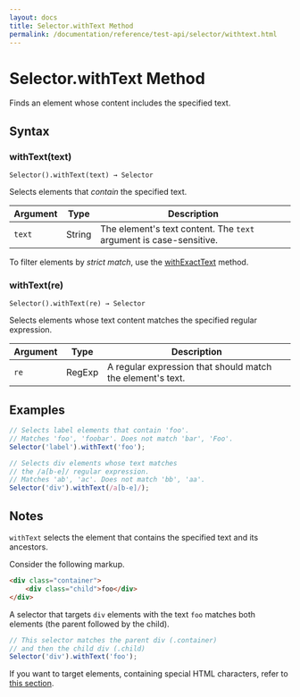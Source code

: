 ```yaml
---
layout: docs
title: Selector.withText Method
permalink: /documentation/reference/test-api/selector/withtext.html
---
```

# Selector.withText Method

Finds an element whose content includes the specified text.

## Syntax

### withText(text)

```text
Selector().withText(text) → Selector
```

Selects elements that *contain* the specified text.

Argument | Type   | Description
-------- | ------ | --------------
`text`  | String | The element's text content. The `text` argument is case-sensitive.

To filter elements by *strict match*, use the [withExactText](withexacttext.md) method.

### withText(re)

```text
Selector().withText(re) → Selector
```

Selects elements whose text content matches the specified regular expression.

Argument | Type   | Description
-------- | ------ | --------------
`re`  | RegExp | A regular expression that should match the element's text.

## Examples

```js
// Selects label elements that contain 'foo'.
// Matches 'foo', 'foobar'. Does not match 'bar', 'Foo'.
Selector('label').withText('foo');

// Selects div elements whose text matches
// the /a[b-e]/ regular expression.
// Matches 'ab', 'ac'. Does not match 'bb', 'aa'.
Selector('div').withText(/a[b-e]/);
```

## Notes

`withText` selects the element that contains the specified text and its ancestors.

Consider the following markup.

```html
<div class="container">
    <div class="child">foo</div>
</div>
```

A selector that targets `div` elements with the text `foo` matches both elements (the parent followed by the child).

```js
// This selector matches the parent div (.container)
// and then the child div (.child)
Selector('div').withText('foo');
```

If you want to target elements, containing special HTML characters, refer to [this section](../../../guides/basic-guides/select-page-elements.md#select-elements-containing-special-characters).
